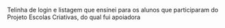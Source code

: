 Telinha de login e listagem que ensinei para os alunos que participaram do Projeto Escolas Criativas,
do qual fui apoiadora
